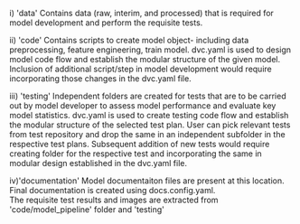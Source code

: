 i) 'data' 
Contains data (raw, interim, and processed) that is required for model development and perform the requisite tests.

ii) 'code'
Contains scripts to create model object- including data preprocessing, feature engineering, train model. 
dvc.yaml is used to design model code flow and establish the modular structure of the given model. Inclusion of additional script/step in model development would require incorporating those changes in the dvc.yaml file.


iii) 'testing'
Independent folders are created for tests that are to be carried out by model developer to assess model performance and evaluate key model statistics.
dvc.yaml is used to create testing code flow and establish the modular structure of the selected test plan. User can pick relevant tests from test repository and drop the same in an independent subfolder in the respective test plans. Subsequent addition of new tests would require creating folder for the respective test and incorporating the same in modular design established in the dvc.yaml file.
 

iv)'documentation'
Model documentaiton files are present at this location. Final documentation is created using docs.config.yaml.  
The requisite test results and images are extracted from 'code/model_pipeline' folder and 'testing' 